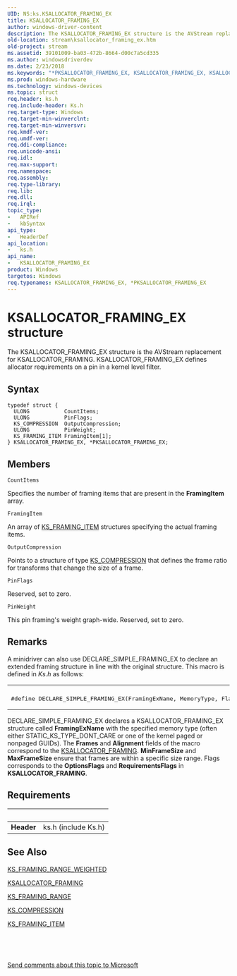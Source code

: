 ```yaml
---
UID: NS:ks.KSALLOCATOR_FRAMING_EX
title: KSALLOCATOR_FRAMING_EX
author: windows-driver-content
description: The KSALLOCATOR_FRAMING_EX structure is the AVStream replacement for KSALLOCATOR_FRAMING. KSALLOCATOR_FRAMING_EX defines allocator requirements on a pin in a kernel level filter.
old-location: stream\ksallocator_framing_ex.htm
old-project: stream
ms.assetid: 39101009-ba03-472b-8664-d00c7a5cd335
ms.author: windowsdriverdev
ms.date: 2/23/2018
ms.keywords: "*PKSALLOCATOR_FRAMING_EX, KSALLOCATOR_FRAMING_EX, KSALLOCATOR_FRAMING_EX structure [Streaming Media Devices], PKSALLOCATOR_FRAMING_EX, PKSALLOCATOR_FRAMING_EX structure pointer [Streaming Media Devices], ks-struct_d2aa8aab-1778-4383-b524-d52e4dd6c4c2.xml, ks/KSALLOCATOR_FRAMING_EX, ks/PKSALLOCATOR_FRAMING_EX, stream.ksallocator_framing_ex"
ms.prod: windows-hardware
ms.technology: windows-devices
ms.topic: struct
req.header: ks.h
req.include-header: Ks.h
req.target-type: Windows
req.target-min-winverclnt: 
req.target-min-winversvr: 
req.kmdf-ver: 
req.umdf-ver: 
req.ddi-compliance: 
req.unicode-ansi: 
req.idl: 
req.max-support: 
req.namespace: 
req.assembly: 
req.type-library: 
req.lib: 
req.dll: 
req.irql: 
topic_type:
-	APIRef
-	kbSyntax
api_type:
-	HeaderDef
api_location:
-	ks.h
api_name:
-	KSALLOCATOR_FRAMING_EX
product: Windows
targetos: Windows
req.typenames: KSALLOCATOR_FRAMING_EX, *PKSALLOCATOR_FRAMING_EX
---
```


# KSALLOCATOR_FRAMING_EX structure
The KSALLOCATOR_FRAMING_EX structure is the AVStream replacement for KSALLOCATOR_FRAMING. KSALLOCATOR_FRAMING_EX defines allocator requirements on a pin in a kernel level filter.

## Syntax
````
typedef struct {
  ULONG           CountItems;
  ULONG           PinFlags;
  KS_COMPRESSION  OutputCompression;
  ULONG           PinWeight;
  KS_FRAMING_ITEM FramingItem[1];
} KSALLOCATOR_FRAMING_EX, *PKSALLOCATOR_FRAMING_EX;
````

## Members


`CountItems`

Specifies the number of framing items that are present in the <b>FramingItem</b> array.

`FramingItem`

An array of <a href="..\ks\ns-ks-ks_framing_item.md">KS_FRAMING_ITEM</a> structures specifying the actual framing items.

`OutputCompression`

Points to a structure of type <a href="..\ks\ns-ks-ks_compression.md">KS_COMPRESSION</a> that defines the frame ratio for transforms that change the size of a frame.

`PinFlags`

Reserved, set to zero.

`PinWeight`

This pin framing's weight graph-wide. Reserved, set to zero.

## Remarks
A minidriver can also use DECLARE_SIMPLE_FRAMING_EX to declare an extended framing structure in line with the original structure. This macro is defined in <i>Ks.h</i> as follows:

<div class="code"><span codelanguage=""><table>
<tr>
<th></th>
</tr>
<tr>
<td>
<pre>#define DECLARE_SIMPLE_FRAMING_EX(FramingExName, MemoryType, Flags, Frames, Alignment, MinFrameSize, MaxFrameSize) const KSALLOCATOR_FRAMING_EX FramingExName</pre>
</td>
</tr>
</table></span></div>
DECLARE_SIMPLE_FRAMING_EX declares a KSALLOCATOR_FRAMING_EX structure called <b>FramingExName</b> with the specified memory type (often either STATIC_KS_TYPE_DONT_CARE or one of the kernel paged or nonpaged GUIDs). The <b>Frames</b> and <b>Alignment</b> fields of the macro correspond to the <a href="..\ks\ns-ks-ksallocator_framing.md">KSALLOCATOR_FRAMING</a>. <b>MinFrameSize</b> and <b>MaxFrameSize</b> ensure that frames are within a specific size range. Flags corresponds to the <b>OptionsFlags</b> and <b>RequirementsFlags</b> in <b>KSALLOCATOR_FRAMING</b>.

## Requirements
| &nbsp; | &nbsp; |
| ---- |:---- |
| **Header** | ks.h (include Ks.h) |

## See Also

<a href="..\ks\ns-ks-ks_framing_range_weighted.md">KS_FRAMING_RANGE_WEIGHTED</a>



<a href="..\ks\ns-ks-ksallocator_framing.md">KSALLOCATOR_FRAMING</a>



<a href="..\ks\ns-ks-ks_framing_range.md">KS_FRAMING_RANGE</a>



<a href="..\ks\ns-ks-ks_compression.md">KS_COMPRESSION</a>



<a href="..\ks\ns-ks-ks_framing_item.md">KS_FRAMING_ITEM</a>



 

 

<a href="mailto:wsddocfb@microsoft.com?subject=Documentation%20feedback [stream\stream]:%20KSALLOCATOR_FRAMING_EX structure%20 RELEASE:%20(2/23/2018)&amp;body=%0A%0APRIVACY STATEMENT%0A%0AWe use your feedback to improve the documentation. We don't use your email address for any other purpose, and we'll remove your email address from our system after the issue that you're reporting is fixed. While we're working to fix this issue, we might send you an email message to ask for more info. Later, we might also send you an email message to let you know that we've addressed your feedback.%0A%0AFor more info about Microsoft's privacy policy, see http://privacy.microsoft.com/en-us/default.aspx." title="Send comments about this topic to Microsoft">Send comments about this topic to Microsoft</a>